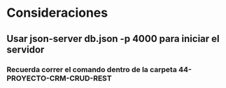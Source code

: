 # Consideraciones

## Usar json-server db.json -p 4000 para iniciar el servidor

### Recuerda correr el comando dentro de la carpeta 44-PROYECTO-CRM-CRUD-REST
